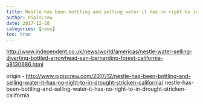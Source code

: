 ```yaml
---
title: Nestle has been bottling and selling water it has no right to in drought-stricken California
author: PipisCrew
date: 2017-12-28
categories: [news]
toc: true
---
```


http://www.independent.co.uk/news/world/americas/nestle-water-selling-diverting-bottled-arrowhead-san-bernardino-forest-california-a8130686.html

origin - http://www.pipiscrew.com/2017/12/nestle-has-been-bottling-and-selling-water-it-has-no-right-to-in-drought-stricken-california/ nestle-has-been-bottling-and-selling-water-it-has-no-right-to-in-drought-stricken-california